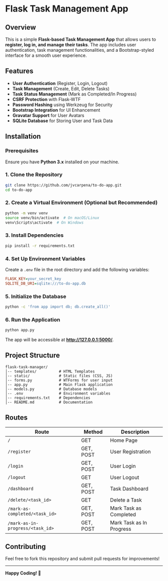 # Flask Task Management App

## Overview
This is a simple **Flask-based Task Management App** that allows users to **register, log in, and manage their tasks**. The app includes user authentication, task management functionalities, and a Bootstrap-styled interface for a smooth user experience.

## Features
- **User Authentication** (Register, Login, Logout)
- **Task Management** (Create, Edit, Delete Tasks)
- **Task Status Management** (Mark as Completed/In Progress)
- **CSRF Protection** with Flask-WTF
- **Password Hashing** using Werkzeug for Security
- **Bootstrap Integration** for UI Enhancement
- **Gravatar Support** for User Avatars
- **SQLite Database** for Storing User and Task Data

## Installation

### Prerequisites
Ensure you have **Python 3.x** installed on your machine.

### 1. Clone the Repository
```sh
git clone https://github.com/jvcarpena/to-do-app.git
cd to-do-app
```

### 2. Create a Virtual Environment (Optional but Recommended)
```sh
python -m venv venv
source venv/bin/activate  # On macOS/Linux
venv\Scripts\activate  # On Windows
```

### 3. Install Dependencies
```sh
pip install -r requirements.txt
```

### 4. Set Up Environment Variables
Create a `.env` file in the root directory and add the following variables:
```ini
FLASK_KEY=your_secret_key
SQLITE_DB_URI=sqlite:///to-do-app.db
```

### 5. Initialize the Database
```sh
python -c 'from app import db; db.create_all()'
```

### 6. Run the Application
```sh
python app.py
```
The app will be accessible at **http://127.0.0.1:5000/**.

## Project Structure
```
flask-task-manager/
│-- templates/          # HTML Templates
│-- static/             # Static files (CSS, JS)
│-- forms.py            # WTForms for user input
│-- app.py              # Main Flask application
│-- models.py           # Database models
│-- .env                # Environment variables
│-- requirements.txt    # Dependencies
│-- README.md           # Documentation
```

## Routes
| Route | Method | Description |
|---|---|---|
| `/` | GET | Home Page |
| `/register` | GET, POST | User Registration |
| `/login` | GET, POST | User Login |
| `/logout` | GET | User Logout |
| `/dashboard` | GET, POST | Task Dashboard |
| `/delete/<task_id>` | GET | Delete a Task |
| `/mark-as-completed/<task_id>` | GET, POST | Mark Task as Completed |
| `/mark-as-in-progress/<task_id>` | GET, POST | Mark Task as In Progress |

## Contributing
Feel free to fork this repository and submit pull requests for improvements!

---
**Happy Coding! 🚀**

